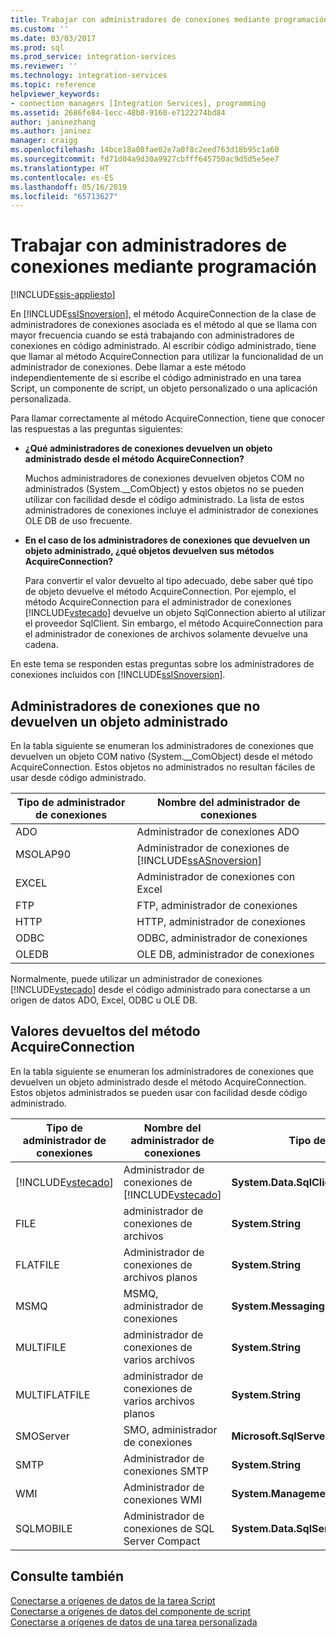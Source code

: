 ```yaml
---
title: Trabajar con administradores de conexiones mediante programación | Microsoft Docs
ms.custom: ''
ms.date: 03/03/2017
ms.prod: sql
ms.prod_service: integration-services
ms.reviewer: ''
ms.technology: integration-services
ms.topic: reference
helpviewer_keywords:
- connection managers [Integration Services], programming
ms.assetid: 2686fe84-1ecc-48b8-9160-e7122274bd84
author: janinezhang
ms.author: janinez
manager: craigg
ms.openlocfilehash: 14bce18a08fae02e7a0f8c2eed763d18b95c1a60
ms.sourcegitcommit: fd71d04a9d30a9927cbfff645750ac9d5d5e5ee7
ms.translationtype: HT
ms.contentlocale: es-ES
ms.lasthandoff: 05/16/2019
ms.locfileid: "65713627"
---
```

# <a name="working-with-connection-managers-programmatically"></a>Trabajar con administradores de conexiones mediante programación

[!INCLUDE[ssis-appliesto](../includes/ssis-appliesto-ssvrpluslinux-asdb-asdw-xxx.md)]


  En [!INCLUDE[ssISnoversion](../includes/ssisnoversion-md.md)], el método AcquireConnection de la clase de administradores de conexiones asociada es el método al que se llama con mayor frecuencia cuando se está trabajando con administradores de conexiones en código administrado. Al escribir código administrado, tiene que llamar al método AcquireConnection para utilizar la funcionalidad de un administrador de conexiones. Debe llamar a este método independientemente de si escribe el código administrado en una tarea Script, un componente de script, un objeto personalizado o una aplicación personalizada.  
  
 Para llamar correctamente al método AcquireConnection, tiene que conocer las respuestas a las preguntas siguientes:  
  
-   **¿Qué administradores de conexiones devuelven un objeto administrado desde el método AcquireConnection?**  
  
     Muchos administradores de conexiones devuelven objetos COM no administrados (System.__ComObject) y estos objetos no se pueden utilizar con facilidad desde el código administrado. La lista de estos administradores de conexiones incluye el administrador de conexiones OLE DB de uso frecuente.  
  
-   **En el caso de los administradores de conexiones que devuelven un objeto administrado, ¿qué objetos devuelven sus métodos AcquireConnection?**  
  
     Para convertir el valor devuelto al tipo adecuado, debe saber qué tipo de objeto devuelve el método AcquireConnection. Por ejemplo, el método AcquireConnection para el administrador de conexiones [!INCLUDE[vstecado](../includes/vstecado-md.md)] devuelve un objeto SqlConnection abierto al utilizar el proveedor SqlClient. Sin embargo, el método AcquireConnection para el administrador de conexiones de archivos solamente devuelve una cadena.  
  
 En este tema se responden estas preguntas sobre los administradores de conexiones incluidos con [!INCLUDE[ssISnoversion](../includes/ssisnoversion-md.md)].  
  
## <a name="connection-managers-that-do-not-return-a-managed-object"></a>Administradores de conexiones que no devuelven un objeto administrado  
 En la tabla siguiente se enumeran los administradores de conexiones que devuelven un objeto COM nativo (System.__ComObject) desde el método AcquireConnection. Estos objetos no administrados no resultan fáciles de usar desde código administrado.  
  
|Tipo de administrador de conexiones|Nombre del administrador de conexiones|  
|-----------------------------|-----------------------------|  
|ADO|Administrador de conexiones ADO|  
|MSOLAP90|Administrador de conexiones de [!INCLUDE[ssASnoversion](../includes/ssasnoversion-md.md)]|  
|EXCEL|Administrador de conexiones con Excel|  
|FTP|FTP, administrador de conexiones|  
|HTTP|HTTP, administrador de conexiones|  
|ODBC|ODBC, administrador de conexiones|  
|OLEDB|OLE DB, administrador de conexiones|  
  
 Normalmente, puede utilizar un administrador de conexiones [!INCLUDE[vstecado](../includes/vstecado-md.md)] desde el código administrado para conectarse a un origen de datos ADO, Excel, ODBC u OLE DB.  
  
## <a name="return-values-from-the-acquireconnection-method"></a>Valores devueltos del método AcquireConnection  
 En la tabla siguiente se enumeran los administradores de conexiones que devuelven un objeto administrado desde el método AcquireConnection. Estos objetos administrados se pueden usar con facilidad desde código administrado.  
  
|Tipo de administrador de conexiones|Nombre del administrador de conexiones|Tipo de valor devuelto|Información adicional|  
|-----------------------------|-----------------------------|--------------------------|----------------------------|  
|[!INCLUDE[vstecado](../includes/vstecado-md.md)]|Administrador de conexiones de [!INCLUDE[vstecado](../includes/vstecado-md.md)]|**System.Data.SqlClient.SqlConnection**||  
|FILE|administrador de conexiones de archivos|**System.String**|Ruta de acceso al archivo.|  
|FLATFILE|Administrador de conexiones de archivos planos|**System.String**|Ruta de acceso al archivo.|  
|MSMQ|MSMQ, administrador de conexiones|**System.Messaging.MessageQueue**||  
|MULTIFILE|administrador de conexiones de varios archivos|**System.String**|Ruta de acceso a uno de los archivos.|  
|MULTIFLATFILE|administrador de conexiones de varios archivos planos|**System.String**|Ruta de acceso a uno de los archivos.|  
|SMOServer|SMO, administrador de conexiones|**Microsoft.SqlServer.Management.Smo.Server**||  
|SMTP|Administrador de conexiones SMTP|**System.String**|Por ejemplo, `SmtpServer=<server name>;UseWindowsAuthentication=True;EnableSsl=False;`|  
|WMI|Administrador de conexiones WMI|**System.Management.ManagementScope**||  
|SQLMOBILE|Administrador de conexiones de SQL Server Compact|**System.Data.SqlServerCe.SqlCeConnection**||  
  
## <a name="see-also"></a>Consulte también  
 [Conectarse a orígenes de datos de la tarea Script](../integration-services/extending-packages-scripting/task/connecting-to-data-sources-in-the-script-task.md)   
 [Conectarse a orígenes de datos del componente de script](../integration-services/extending-packages-scripting/data-flow-script-component/connecting-to-data-sources-in-the-script-component.md)   
 [Conectarse a orígenes de datos de una tarea personalizada](../integration-services/extending-packages-custom-objects/task/connecting-to-data-sources-in-a-custom-task.md)  
  
  
